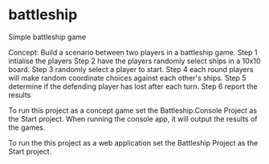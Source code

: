 # battleship
Simple battleship game

Concept:
Build a scenario between two players in a battleship game.
Step 1 intialise the players
Step 2 have the players randomly select ships in a 10x10 board.
Step 3 randomly select a player to start.
Step 4 each round players will make random coordinate choices against each other's ships.
Step 5 determine if the defending player has lost after each turn.
Step 6 report the results

To run this project as a concept game set the Battleship.Console Project as the Start project. When running the console app, it will output the results of the games.

To run the this project as a web application set the Battleship Project as the Start project.


